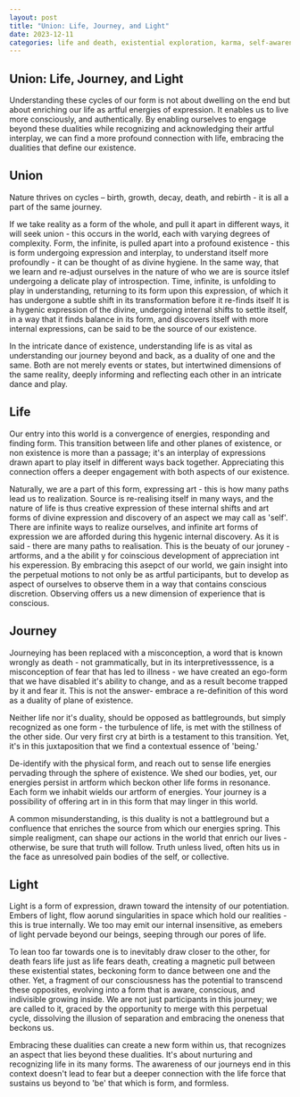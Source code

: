```yaml
---
layout: post
title: "Union: Life, Journey, and Light"
date: 2023-12-11
categories: life and death, existential exploration, karma, self-awareness
---
```


## Union: Life, Journey, and Light

Understanding these cycles of our form is not about dwelling on the end but about enriching our life as artful energies of expression. It enables us to live more consciously, and authentically. By enabling ourselves to engage beyond these dualities while recognizing and acknowledging their artful interplay, we can find a more profound connection with life, embracing the dualities that define our existence.

## Union
Nature thrives on cycles – birth, growth, decay, death, and rebirth - it is all a part of the same journey. 

If we take reality as a form of the whole, and pull it apart in different ways, it will seek union - this occurs in the world, each with varying degrees of complexity. Form, the infinite, is pulled apart into a profound existence - this is form undergoing expression and interplay, to understand itself more profoundly - it can be thought of as divine hygiene. In the same way, that we learn and re-adjust ourselves in the nature of who we are is source itslef undergoing a delicate play of introspection. Time, infinite, is unfolding to play in understanding, returning to its form upon this expression, of which it has undergone a subtle shift in its transformation before it re-finds itself It is a hygenic expression of the divine, undergoing internal shifts to settle itself, in a way that it finds balance in its form, and discovers itself with more internal expressions, can be said to be the source of our existence. 

In the intricate dance of existence, understanding life is as vital as understanding our journey beyond and back, as a duality of one and the same. Both are not merely events or states, but intertwined dimensions of the same reality, deeply informing and reflecting each other in an intricate dance and play.

## Life

Our entry into this world is a convergence of energies, responding and finding form. This transition between life and other planes of existence, or non existence is more than a passage; it's an interplay of expressions drawn apart to play itself in different ways back together. Appreciating this connection offers a deeper engagement with both aspects of our existence.

Naturally, we are a part of this form, expressing art - this is how many paths lead us to realization. Source is re-realising itself in many ways, and the nature of life is thus creative expression of these internal shifts and art forms of divine expression and discovery of an aspect we may call as 'self'. There are infinite ways to realize ourselves, and infinite art forms of expression we are afforded during this hygenic internal discovery. As it is said - there are many paths to realisation. This is the beuaty of our joruney - artforms, and a the abilit y for coinscious development of appreciation int his experession.  By embracing this asepct of our world, we gain insight into the perpetual motions to not only be as artful participants, but to develop as aspect of ourselves to observe them in a way that contains conscious discretion. Observing offers us a new dimension of experience that is conscious.

## Journey 
Journeying has been replaced with a misconception, a word that is known wrongly as death - not grammatically, but in its interpretivesssence, is a misconception of fear that has led to illness - we have created an ego-form that we have disabled it's ability to change, and as a result become trapped by it and fear it. This is not the answer- embrace a re-definition of this word as a duality of plane of existence.

Neither life nor it's duality, should be opposed as battlegrounds, but simply recognized as one form - the turbulence of life, is met with the stillness of the other side. Our very first cry at birth is a testament to this transition. Yet, it's in this juxtaposition that we find a contextual essence of 'being.' 

De-identify with the physical form, and reach out to sense life energies pervading through the sphere of existence. We shed our bodies, yet, our energies persist in artform which beckon other life forms in resonance. Each form we inhabit wields our artform of energies. Your journey is a possibility of offering art in in this form that may linger in this world. 

A common misunderstanding, is this duality is not a battleground but a confluence that enriches the source from which our energies spring. This simple realigment, can shape our actions in the world that enrich our lives - otherwise, be sure that truth will follow. Truth unless lived, often hits us in the face as unresolved pain bodies of the self, or collective.

## Light
Light is a form of expression, drawn toward the intensity of our potentiation. Embers of light, flow aorund singularities in space which hold our realities - this is true internally. We too may emit our internal insensitive, as emebers of light pervade beyond our beings, seeping through our pores of life. 

To lean too far towards one is to inevitably draw closer to the other, for death fears life just as life fears death, creating a magnetic pull between these existential states, beckoning form to dance between one and the other. Yet, a fragment of our consciousness has the potential to transcend these opposites, evolving into a form that is aware, conscious, and indivisible growing inside. We are not just participants in this journey; we are called to it, graced by the opportunity to merge with this perpetual cycle, dissolving the illusion of separation and embracing the oneness that beckons us.

Embracing these dualities can create a new form within us, that recognizes an aspect that lies beyond these dualities. It's about nurturing and recognizing life in its many forms. The awareness of our journeys end in this context doesn't lead to fear but a deeper connection with the life force that sustains us beyond to 'be' that which is form, and formless.

